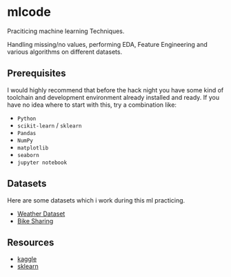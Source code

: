 # mlcode 
Praciticing machine learning Techniques.

Handling missing/no values, performing EDA, Feature Engineering and various algorithms on different datasets.
## Prerequisites
I would highly recommend that before the hack night you have some kind of toolchain and development environment already installed and ready. If you have no idea where to start with this, try a combination like:
- `Python`
- `scikit-learn` / `sklearn`
- `Pandas`
- `NumPy`
- `matplotlib`
- `seaborn`
- `jupyter notebook`

## Datasets
Here are some datasets which i work during this ml practicing.
- [Weather Dataset](https://drive.google.com/open?id=1Lh8GAeSe04mxT8u5160_EJ35nsc-U6Sp)
- [Bike Sharing](https://drive.google.com/open?id=1FMVvBKgqYt-VQyPd5PMxYK9KVCmib7JQ)

## Resources
- [kaggle](https://www.kaggle.com/)
- [sklearn](http://scikit-learn.org/stable/)

